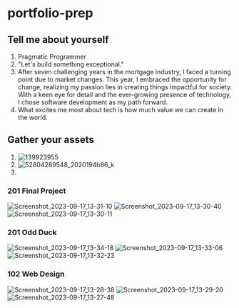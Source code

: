 # portfolio-prep

## Tell me about yourself

1. Pragmatic Programmer
2. "Let's build something exceptional."
3. After seven challenging years in the mortgage industry, I faced a turning point due to market changes. This year, I embraced the opportunity for change, realizing my passion lies in creating things impactful for society. With a keen eye for detail and the ever-growing presence of technology, I chose software development as my path forward.
4. What excites me most about tech is how much value we can create in the world.
   
## Gather your assets

1. ![139923955](https://github.com/Bradley-Hower/portfolio-prep/assets/139923955/1c63d564-12b8-4a54-a3fc-65344af3ba02)
2. ![52804289548_2020194b86_k](https://github.com/Bradley-Hower/portfolio-prep/assets/139923955/b7a756a3-5d09-45fa-b860-2dc80e71b08f)
3.

### 201 Final Project
![Screenshot_2023-09-17_13-31-10](https://github.com/Bradley-Hower/portfolio-prep/assets/139923955/3dd9bf9a-91fb-469b-aec8-13e3378d4098)
![Screenshot_2023-09-17_13-30-40](https://github.com/Bradley-Hower/portfolio-prep/assets/139923955/b20ea5ef-dcf5-4f5c-8e0f-bd25c82c851b)
![Screenshot_2023-09-17_13-30-11](https://github.com/Bradley-Hower/portfolio-prep/assets/139923955/23a3d241-c459-403c-9bf8-d0c0af3204ec)
### 201 Odd Duck
![Screenshot_2023-09-17_13-34-18](https://github.com/Bradley-Hower/portfolio-prep/assets/139923955/c770d4fe-912e-4a25-a6a0-d9ffc5256eab)
![Screenshot_2023-09-17_13-33-06](https://github.com/Bradley-Hower/portfolio-prep/assets/139923955/2cbfc699-02cb-46f3-abdb-a5cde86f287d)
![Screenshot_2023-09-17_13-32-23](https://github.com/Bradley-Hower/portfolio-prep/assets/139923955/2c27d1fa-5819-4af3-9053-6306b00f88d8)
### 102 Web Design 
![Screenshot_2023-09-17_13-28-38](https://github.com/Bradley-Hower/portfolio-prep/assets/139923955/f6ab56cb-56b3-4e6b-86d6-5f059a4990cb)
![Screenshot_2023-09-17_13-29-20](https://github.com/Bradley-Hower/portfolio-prep/assets/139923955/54c401ba-1559-4217-b631-67a187fe056e)
![Screenshot_2023-09-17_13-27-48](https://github.com/Bradley-Hower/portfolio-prep/assets/139923955/3eb043dc-4fb3-488d-9606-3c708d5be4d4)


